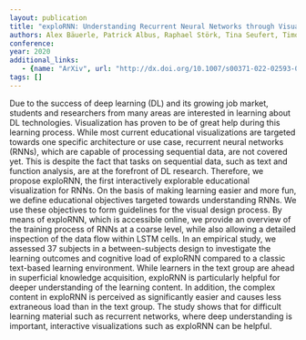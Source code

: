 ```yaml
---
layout: publication
title: "exploRNN: Understanding Recurrent Neural Networks through Visual Exploration"
authors: Alex Bäuerle, Patrick Albus, Raphael Störk, Tina Seufert, Timo Ropinski
conference: 
year: 2020
additional_links: 
   - {name: "ArXiv", url: "http://dx.doi.org/10.1007/s00371-022-02593-0"}
tags: []
---
```

Due to the success of deep learning (DL) and its growing job market, students
and researchers from many areas are interested in learning about DL
technologies. Visualization has proven to be of great help during this learning
process. While most current educational visualizations are targeted towards one
specific architecture or use case, recurrent neural networks (RNNs), which are
capable of processing sequential data, are not covered yet. This is despite the
fact that tasks on sequential data, such as text and function analysis, are at
the forefront of DL research. Therefore, we propose exploRNN, the first
interactively explorable educational visualization for RNNs. On the basis of
making learning easier and more fun, we define educational objectives targeted
towards understanding RNNs. We use these objectives to form guidelines for the
visual design process. By means of exploRNN, which is accessible online, we
provide an overview of the training process of RNNs at a coarse level, while
also allowing a detailed inspection of the data flow within LSTM cells. In an
empirical study, we assessed 37 subjects in a between-subjects design to
investigate the learning outcomes and cognitive load of exploRNN compared to a
classic text-based learning environment. While learners in the text group are
ahead in superficial knowledge acquisition, exploRNN is particularly helpful
for deeper understanding of the learning content. In addition, the complex
content in exploRNN is perceived as significantly easier and causes less
extraneous load than in the text group. The study shows that for difficult
learning material such as recurrent networks, where deep understanding is
important, interactive visualizations such as exploRNN can be helpful.